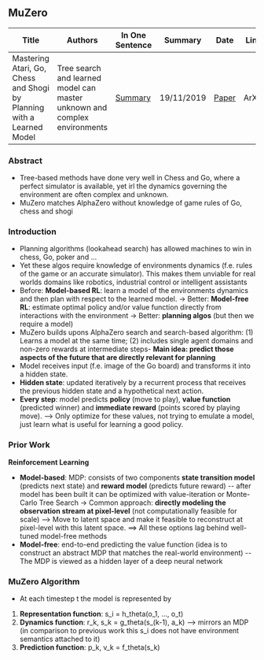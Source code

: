 ## MuZero

| Title | Authors | In One Sentence | Summary | Date | Link | Conference |
| -----  | ------ | --------------- | ------- | ---- | ---- | ---------- |
| Mastering Atari, Go, Chess and Shogi by Planning with a Learned Model  | Tree search and learned model can master unknown and complex environments | [Summary](./paper-summary/deep-rl/muzero.md) | 19/11/2019 | [Paper](https://arxiv.org/abs/1911.08265)| ArXiv | 

### Abstract
- Tree-based methods have done very well in Chess and Go, where a perfect simulator is available, yet irl the dynamics governing the environment are often complex and unknown.
- MuZero matches AlphaZero without knowledge of game rules of Go, chess and shogi

### Introduction
- Planning algorithms (lookahead search) has allowed machines to win in chess, Go, poker and ... 
- Yet these algos require knowledge of environments dynamics (f.e. rules of the game or an accurate simulator). This makes them unviable for real worlds domains like robotics, industrial control or intelligent assistants
- Before: **Model-based RL**: learn a model of the environments dynamics and then plan with respect to the learned model. -> Better: **Model-free RL**: estimate optimal policy and/or value function directly from interactions with the environment -> Better: **planning algos** (but then we require a model)
- MuZero builds upons AlphaZero search and search-based algorithm: (1) Learns a model at the same time; (2) includes single agent domains and non-zero rewards at intermediate steps- **Main idea: predict those aspects of the future that are directly relevant for planning**
- Model receives input (f.e. image of the Go board) and transforms it into a hidden state.  
- **Hidden state**: updated iteratively by a recurrent process that receives the previous hidden state and a hypothetical next action. 
- **Every step**: model predicts **policy** (move to play), **value function** (predicted winner) and **immediate reward** (points scored by playing move). --> Only optimize for these values, not trying to emulate a model, just learn what is useful for learning a good policy.

### Prior Work
**Reinforcement Learning**
- **Model-based**: MDP: consists of two components **state transition model** (predicts next state) and **reward model** (predicts future reward) -- after model has been built it can be optimized with value-iteration or Monte-Carlo Tree Search
-> Common approach: **directly modeling the observation stream at pixel-level** (not computationally feasible for scale) --> Move to latent space and make it feasible to reconstruct at pixel-level with this latent space. ==> All these options lag behind well-tuned model-free methods
- **Model-free**: end-to-end predicting the value function (idea is to construct an abstract MDP that matches the real-world environment) -- The MDP is viewed as a hidden layer of a deep neural network

### MuZero Algorithm 
- At each timestep t the model is represented by 
1. **Representation function**: s_i = h_theta(o_1, ..., o_t)
2. **Dynamics function**: r_k, s_k = g_theta(s_(k-1), a_k) --> mirrors an MDP (in comparison to previous work this s_i does not have environment semantics attached to it)
3. **Prediction function**: p_k, v_k = f_theta(s_k)











